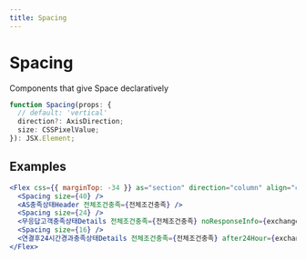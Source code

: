 ```yaml
---
title: Spacing
---
```


# Spacing

Components that give Space declaratively

```ts
function Spacing(props: {
  // default: 'vertical'
  direction?: AxisDirection;
  size: CSSPixelValue;
}): JSX.Element;
```

## Examples

```jsx
<Flex css={{ marginTop: -34 }} as="section" direction="column" align="center">
  <Spacing size={40} />
  <AS충족상태Header 전체조건충족={전체조건충족} />
  <Spacing size={24} />
  <무응답고객충족상태Details 전체조건충족={전체조건충족} noResponseInfo={exchangeStatusInfo.noResponseInfo} />
  <Spacing size={16} />
  <연결후24시간경과충족상태Details 전체조건충족={전체조건충족} after24Hour={exchangeStatusInfo.after24Hour} />
</Flex>
```
